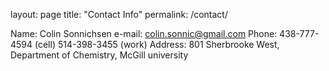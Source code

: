 layout: page
title: "Contact Info"
permalink: /contact/

Name: Colin Sonnichsen
e-mail: colin.sonnic@gmail.com
Phone: 438-777-4594 (cell)
       514-398-3455 (work)
Address: 801 Sherbrooke West, 
         Department of Chemistry, McGill university
